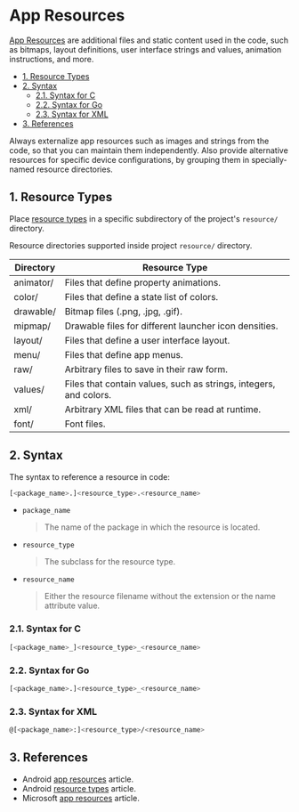 # App Resources

[App Resources](https://developer.android.com/guide/topics/resources/providing-resources) are additional files and static content used in the code, such as bitmaps, layout definitions, user interface strings and values, animation instructions, and more.

- [1. Resource Types](#1-resource-types)
- [2. Syntax](#2-syntax)
  - [2.1. Syntax for C](#21-syntax-for-c)
  - [2.2. Syntax for Go](#22-syntax-for-go)
  - [2.3. Syntax for XML](#23-syntax-for-xml)
- [3. References](#3-references)

Always externalize app resources such as images and strings from the code, so that you can maintain them independently. Also provide alternative resources for specific device configurations, by grouping them in specially-named resource directories.

## 1. Resource Types

Place [resource types](https://developer.android.com/guide/topics/resources/available-resources) in a specific subdirectory of the project's `resource/` directory.

Resource directories supported inside project `resource/` directory.

| Directory | Resource Type                                                     |
| --------- | ----------------------------------------------------------------- |
| animator/ | Files that define property animations.                            |
| color/    | Files that define a state list of colors.                         |
| drawable/ | Bitmap files (.png, .jpg, .gif).                                  |
| mipmap/   | Drawable files for different launcher icon densities.             |
| layout/   | Files that define a user interface layout.                        |
| menu/     | Files that define app menus.                                      |
| raw/      | Arbitrary files to save in their raw form.                        |
| values/   | Files that contain values, such as strings, integers, and colors. |
| xml/      | Arbitrary XML files that can be read at runtime.                  |
| font/     | Font files.                                                       |

## 2. Syntax

The syntax to reference a resource in code:

```bash
[<package_name>.]<resource_type>.<resource_name>
```

- `package_name`
  > The name of the package in which the resource is located.

- `resource_type`
  > The subclass for the resource type.

- `resource_name`
  >  Either the resource filename without the extension or the name attribute value.

### 2.1. Syntax for C

```bash
[<package_name>_]<resource_type>_<resource_name>
```

### 2.2. Syntax for Go

```bash
[<package_name>.]<resource_type>_<resource_name>
```

### 2.3. Syntax for XML

```bash
@[<package_name>:]<resource_type>/<resource_name>
```

## 3. References

- Android [app resources](https://developer.android.com/guide/topics/resources/providing-resources) article.
- Android [resource types](https://developer.android.com/guide/topics/resources/available-resources) article.
- Microsoft [app resources](https://docs.microsoft.com/en-us/windows/uwp/app-resources/) article.
